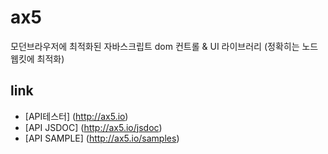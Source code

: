 # ax5 

모던브라우저에 최적화된 자바스크립트 dom 컨트롤 & UI 라이브러리 (정확히는 노드웹킷에 최적화)

## link
- [API테스터] (http://ax5.io)
- [API JSDOC] (http://ax5.io/jsdoc)
- [API SAMPLE] (http://ax5.io/samples)


